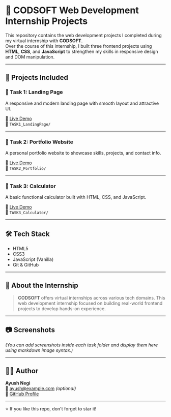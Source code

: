 # 💼 CODSOFT Web Development Internship Projects

This repository contains the web development projects I completed during my virtual internship with **CODSOFT**.  
Over the course of this internship, I built three frontend projects using **HTML**, **CSS**, and **JavaScript** to strengthen my skills in responsive design and DOM manipulation.

---

## 🚀 Projects Included

### 🔹 Task 1: Landing Page
A responsive and modern landing page with smooth layout and attractive UI.

🔗 [Live Demo](#)  
📁 `TASK1_LandingPage/`

---

### 🔹 Task 2: Portfolio Website
A personal portfolio website to showcase skills, projects, and contact info.

🔗 [Live Demo](#)  
📁 `TASK2_Portfolio/`

---

### 🔹 Task 3: Calculator
A basic functional calculator built with HTML, CSS, and JavaScript.

🔗 [Live Demo](#)  
📁 `TASK3_Calculator/`

---

## 🛠️ Tech Stack

- HTML5  
- CSS3  
- JavaScript (Vanilla)  
- Git & GitHub  

---

## 📌 About the Internship

> **CODSOFT** offers virtual internships across various tech domains. This web development internship focused on building real-world frontend projects to develop hands-on experience.

---

## 📷 Screenshots

*(You can add screenshots inside each task folder and display them here using markdown image syntax.)*

---

## 🙋‍♂️ Author

**Ayush Negi**  
📧 ayush@example.com *(optional)*  
🔗 [GitHub Profile](https://github.com/AyushNegi2809)

---

⭐ If you like this repo, don't forget to star it!
